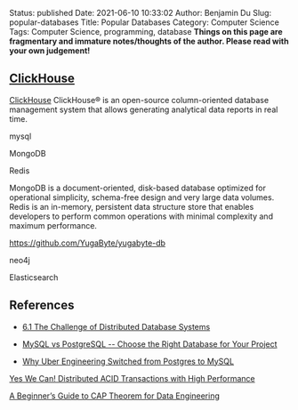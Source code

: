 Status: published
Date: 2021-06-10 10:33:02
Author: Benjamin Du
Slug: popular-databases
Title: Popular Databases
Category: Computer Science
Tags: Computer Science, programming, database
**Things on this page are fragmentary and immature notes/thoughts of the author. Please read with your own judgement!**

## [ClickHouse](https://github.com/ClickHouse/ClickHouse)
[ClickHouse](https://github.com/ClickHouse/ClickHouse)
ClickHouse® is an open-source column-oriented database management system 
that allows generating analytical data reports in real time.

mysql

MongoDB

Redis


MongoDB is a document-oriented, disk-based database optimized for operational simplicity, schema-free design and very large data volumes. Redis is an in-memory, persistent data structure store that enables developers to perform common operations with minimal complexity and maximum performance.

https://github.com/YugaByte/yugabyte-db

neo4j

Elasticsearch

## References

- [6.1 The Challenge of Distributed Database Systems](https://berb.github.io/diploma-thesis/original/061_challenge.html)

- [MySQL vs PostgreSQL -- Choose the Right Database for Your Project](https://developer.okta.com/blog/2019/07/19/mysql-vs-postgres)

- [Why Uber Engineering Switched from Postgres to MySQL](https://eng.uber.com/postgres-to-mysql-migration/)

[Yes We Can! Distributed ACID Transactions with High Performance](https://blog.yugabyte.com/yes-we-can-distributed-acid-transactions-with-high-performance/)

[A Beginner’s Guide to CAP Theorem for Data Engineering](https://www.analyticsvidhya.com/blog/2020/08/a-beginners-guide-to-cap-theorem-for-data-engineering/)